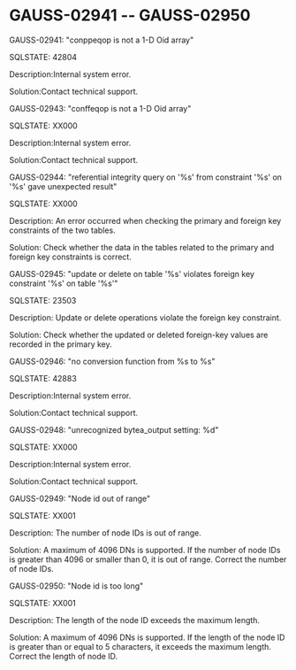 # GAUSS-02941 -- GAUSS-02950<a name="EN-US_TOPIC_0302073644"></a>

GAUSS-02941: "conppeqop is not a 1-D Oid array"

SQLSTATE: 42804

Description:Internal system error.

Solution:Contact technical support.

GAUSS-02943: "conffeqop is not a 1-D Oid array"

SQLSTATE: XX000

Description:Internal system error.

Solution:Contact technical support.

GAUSS-02944: "referential integrity query on '%s' from constraint '%s' on '%s' gave unexpected result"

SQLSTATE: XX000

Description: An error occurred when checking the primary and foreign key constraints of the two tables.

Solution: Check whether the data in the tables related to the primary and foreign key constraints is correct.

GAUSS-02945: "update or delete on table '%s' violates foreign key constraint '%s' on table '%s'"

SQLSTATE: 23503

Description: Update or delete operations violate the foreign key constraint.

Solution: Check whether the updated or deleted foreign-key values are recorded in the primary key.

GAUSS-02946: "no conversion function from %s to %s"

SQLSTATE: 42883

Description:Internal system error.

Solution:Contact technical support.

GAUSS-02948: "unrecognized bytea\_output setting: %d"

SQLSTATE: XX000

Description:Internal system error.

Solution:Contact technical support.

GAUSS-02949: "Node id out of range"

SQLSTATE: XX001

Description: The number of node IDs is out of range.

Solution: A maximum of 4096 DNs is supported. If the number of node IDs is greater than 4096 or smaller than 0, it is out of range. Correct the number of node IDs.

GAUSS-02950: "Node id is too long"

SQLSTATE: XX001

Description: The length of the node ID exceeds the maximum length.

Solution: A maximum of 4096 DNs is supported. If the length of the node ID is greater than or equal to 5 characters, it exceeds the maximum length. Correct the length of node ID.


